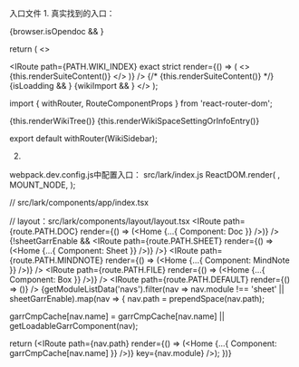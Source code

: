 入口文件
1.
真实找到的入口：
<!-- src/pc/app/index.tsx -->

<!-- src/pc/app/index.tsx -->
<Provider store={store}>
  {browser.isOpendoc && <OpendocApp />}
  <ConnectedRouter history={history} store={store}>
    <Layout />
  </ConnectedRouter>
  <MultiStageRenderContainer keepalive renderOnTimeout renderWhen={renderWhenBusinessDone}>
    <AppChunksPreloader />
  </MultiStageRenderContainer>
</Provider>

<!-- layout -->

<!-- 项目首页：
src/application/pc/components/route-main/RouteMain.tsx -->


<!-- wiki首页
src/application/pc/components/route-main/RouteMain.tsx -->

<!-- src/wiki/components/wiki-route-entry/index.tsx -->

<!-- src/wiki/components/WikiDetailV2/WikiDetailV2.tsx -->
return (
      <>
        <div className="wiki-space-content-container">
          <WikiSidebarV2 />
          <div className="wiki-space-right-area">
            <Switch>
              <IRoute
                path={PATH.WIKI_INDEX}
                exact
                strict
                render={() => (
                  <>
                    <WikiSuiteNavbar />
                    {this.renderSuiteContent()}
                  </>
                )}
              />
              <IRoute path={PATH.WIKI_SPACE_SETTING} exact strict component={SpaceSettingsV3} />
            </Switch>
            {/* <WikiSuiteNavbar />
            {this.renderSuiteContent()} */}
          </div>
        </div>
        {isLoadding && <Loading />}
        {wikiImport && <ProgressViewer />}
      </>
    );

<!-- 侧边栏WikiSidebarV2 -->
<!-- src/wiki/components/wiki-sidebar-v2/WikiSidebar.tsx -->
import { withRouter, RouteComponentProps } from 'react-router-dom';

 <WikiSidebarContainer>
    <SidebarHeader />
    <SidebarMainArea>
      {this.renderWikiTree()}
    </SidebarMainArea>
    <SidebarBottomArea>
      {this.renderWikiSpaceSettingOrInfoEntry()}
    </SidebarBottomArea>

  </WikiSidebarContainer>

export default withRouter(WikiSidebar);

<!-- src/wiki/components/wiki-sidebar-v2/wiki-sidebar-container/index.ts -->

<!-- src/wiki/components/wiki-sidebar-v2/wiki-sidebar-container/WikiSidebarContainerV2.tsx -->




2.
webpack.dev.config.js中配置入口：
src/lark/index.js
ReactDOM.render(
    <App store={store} history={history} />,
    MOUNT_NODE,
  );

// src/lark/components/app/index.tsx
<Provider store={store}>
<ConnectedRouter history={history} store={store}>
  <LayoutRoute />
</ConnectedRouter>
</Provider>


// layout：src/lark/components/layout/layout.tsx
<Switch>
<IRoute path={route.PATH.DOC} render={() => (<Home {...{ Component: Doc }} />)} />
{!sheetGarrEnable && <IRoute path={route.PATH.SHEET} render={() => (<Home {...{ Component: Sheet }} />)} />}
<IRoute path={route.PATH.MINDNOTE} render={() => (<Home {...{ Component: MindNote }} />)} />
<IRoute path={route.PATH.FILE} render={() => (<Home {...{ Component: Box }} />)} />
<IRoute path={route.PATH.DEFAULT} render={() => (<Default />)} />
{getModuleListData('navs').filter(nav => nav.module !== 'sheet' || sheetGarrEnable).map(nav => {
  nav.path = prependSpace(nav.path);

  garrCmpCache[nav.name] = garrCmpCache[nav.name] || getLoadableGarrComponent(nav);

  return (<IRoute
    path={nav.path}
    render={() => (<Home {...{ Component: garrCmpCache[nav.name] }} />)}
    key={nav.module}
  />);
})}
</Switch>
<IRoute path="/" component={OverlayManager} />
<RedirectRoutes />
